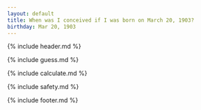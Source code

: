 ```yaml
---
layout: default
title: When was I conceived if I was born on March 20, 1903?
birthday: Mar 20, 1903
---
```


{% include header.md %}

{% include guess.md %}

{% include calculate.md %}

{% include safety.md %}

{% include footer.md %}



